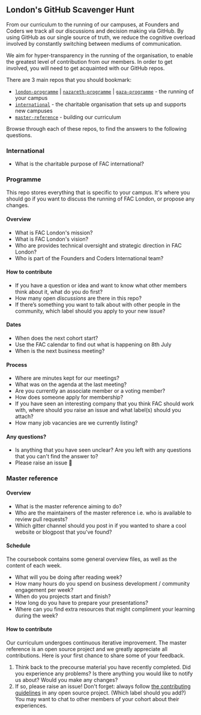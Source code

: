 ## London's GitHub Scavenger Hunt

From our curriculum to the running of our campuses, at Founders and Coders we track all our discussions and decision making via GitHub. By using GitHub as our single source of truth, we reduce the cognitive overload involved by constantly switching between mediums of communication.

We aim for hyper-transparency in the running of the organisation, to enable the greatest level of contribution from our members. In order to get involved, you will need to get acquainted with our GitHub repos.

There are 3 main repos that you should bookmark:
+ [`london-programme`](https://github.com/foundersandcoders/london-programme) | [`nazareth-programme`](https://github.com/foundersandcoders/nazareth-programme) | [`gaza-programme`](https://github.com/foundersandcoders/gaza-programme) - the running of your campus
+ [`international`](https://github.com/foundersandcoders/international) - the charitable organisation that sets up and supports new campuses
+ [`master-reference`](https://github.com/foundersandcoders/master-reference) - building our curriculum

Browse through each of these repos, to find the answers to the following questions.

### International
+ What is the charitable purpose of FAC international?

### Programme
This repo stores everything that is specific to your campus. It's where you should go if you want to discuss the running of FAC London, or propose any changes.

#### Overview
+ What is FAC London's mission?
+ What is FAC London's vision?
+ Who are provides technical oversight and strategic direction in FAC London?
+ Who is part of the Founders and Coders International team?

#### How to contribute
+ If you have a question or idea and want to know what other members think about it, what do you do first?
+ How many open _discussions_ are there in this repo?
+ If there’s something you want to talk about with other people in the community, which label should you apply to your new issue?

#### Dates
+ When does the next cohort start?
+ Use the FAC calendar to find out what is happening on 8th July
+ When is the next business meeting?

#### Process
+ Where are minutes kept for our meetings?
+ What was on the agenda at the last meeting?
+ Are you currently an associate member or a voting member?
+ How does someone apply for membership?
+ If you have seen an interesting company that you think FAC should work with, where should you raise an issue and what label(s) should you attach?
+ How many job vacancies are we currently listing?

#### Any questions?
+ Is anything that you have seen unclear? Are you left with any questions that you can't find the answer to?
+ Please raise an issue :tada:

### Master reference
#### Overview
+ What is the master reference aiming to do?
+ Who are the maintainers of the master reference i.e. who is available to review pull requests?
+ Which gitter channel should you post in if you wanted to share a cool website or blogpost that you've found?

#### Schedule
The coursebook contains some general overview files, as well as the content of each week.
+ What will you be doing after reading week?
+ How many hours do you spend on business development / community engagement per week?
+ When do you projects start and finish?
+ How long do you have to prepare your presentations?
+ Where can you find extra resources that might compliment your learning during the week?

#### How to contribute
Our curriculum undergoes continuous iterative improvement. The master reference is an open source project and we greatly appreciate all contributions. Here is your first chance to share some of your feedback.
1. Think back to the precourse material you have recently completed. Did you experience any problems? Is there anything you would like to notify us about? Would you make any changes?
2. If so, please raise an issue! Don't forget: always follow [the contributing guidelines](../../CONTRIBUTING.md) in any open source project. (Which label should you add?)  
You may want to chat to other members of your cohort about their experiences.
